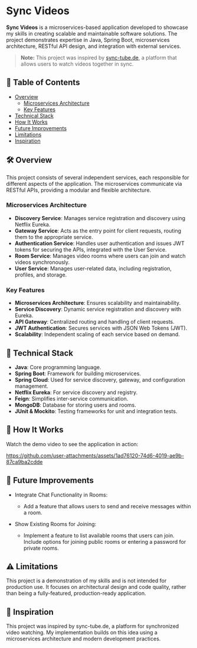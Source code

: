 # Sync Videos

**Sync Videos** is a microservices-based application developed to showcase my skills in creating scalable and maintainable software solutions. The project demonstrates expertise in Java, Spring Boot, microservices architecture, RESTful API design, and integration with external services.

> **Note:** This project was inspired by [sync-tube.de](https://sync-tube.de/), a platform that allows users to watch videos together in sync.

## 📑 Table of Contents

- [Overview](#-overview)
  - [Microservices Architecture](#microservices-architecture)
  - [Key Features](#key-features)
- [Technical Stack](#-technical-stack)
- [How It Works](#-how-it-works)
- [Future Improvements](#-future-improvements)
- [Limitations](#-limitations)
- [Inspiration](#-inspiration)

## 🛠️ Overview

This project consists of several independent services, each responsible for different aspects of the application. The microservices communicate via RESTful APIs, providing a modular and flexible architecture.

### Microservices Architecture

- **Discovery Service**: Manages service registration and discovery using Netflix Eureka.
- **Gateway Service**: Acts as the entry point for client requests, routing them to the appropriate service.
- **Authentication Service**: Handles user authentication and issues JWT tokens for securing the APIs, integrated with the User Service.
- **Room Service**: Manages video rooms where users can join and watch videos synchronously.
- **User Service**: Manages user-related data, including registration, profiles, and storage.

### Key Features

- **Microservices Architecture**: Ensures scalability and maintainability.
- **Service Discovery**: Dynamic service registration and discovery with Eureka.
- **API Gateway**: Centralized routing and handling of client requests.
- **JWT Authentication**: Secures services with JSON Web Tokens (JWT).
- **Scalability**: Independent scaling of each service based on demand.

## 🧰 Technical Stack

- **Java**: Core programming language.
- **Spring Boot**: Framework for building microservices.
- **Spring Cloud**: Used for service discovery, gateway, and configuration management.
- **Netflix Eureka**: For service discovery and registry.
- **Feign**: Simplifies inter-service communication.
- **MongoDB**: Database for storing users and rooms.
- **JUnit & Mockito**: Testing frameworks for unit and integration tests.

## 🎥 How It Works
Watch the demo video to see the application in action:


https://github.com/user-attachments/assets/1ad76120-74d6-4019-ae9b-87ca9ba2cdde



## 🎥 Future Improvements
- Integrate Chat Functionality in Rooms:

  - Add a feature that allows users to send and receive messages within a room.
- Show Existing Rooms for Joining:

  - Implement a feature to list available rooms that users can join. Include options for joining public rooms or entering a password for private rooms.

## ⚠ Limitations
This project is a demonstration of my skills and is not intended for production use. It focuses on architectural design and code quality, rather than being a fully-featured, production-ready application.

## 🎨 Inspiration
This project was inspired by sync-tube.de, a platform for synchronized video watching. My implementation builds on this idea using a microservices architecture and modern development practices.
